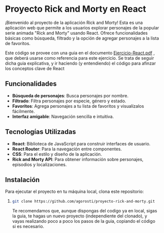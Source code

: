 # Proyecto Rick and Morty en React

¡Bienvenido al proyecto de la aplicación Rick and Morty! Esta es una aplicación web que permite a los usuarios explorar personajes de la popular serie animada "Rick and Morty" usando React. Ofrece funcionalidades básicas como búsqueda, filtrado y la opción de agregar personajes a la lista de favoritos.

Este código se provee con una guia en el documento  [Ejercicio-React.pdf](Ejercicio-React.pdf "Guia de Realización del Ejercicion") , que deberá usarse como referencia para este ejercicio.   Se trata de seguir dicha guia explicativa, y ir haciendo (y entendiendo) el código para afinzar los conceptos clave de React

## Funcionalidades

- **Búsqueda de personajes**: Busca personajes por nombre.
- **Filtrado**: Filtra personajes por especie, género y estado.
- **Favoritos**: Agrega personajes a tu lista de favoritos y visualízalos fácilmente.
- **Interfaz amigable**: Navegación sencilla e intuitiva.

## Tecnologías Utilizadas

- **React**: Biblioteca de JavaScript para construir interfaces de usuario.
- **React Router**: Para la navegación entre componentes.
- **CSS**: Para el estilo y diseño de la aplicación.
- **Rick and Morty API**: Para obtener información sobre personajes, episodios y localizaciones.

## Instalación

Para ejecutar el proyecto en tu máquina local, clona este repositorio:

1. ```bash
   git clone https://github.com/agorosti/proyecto-rick-and-morty.git
   ```

   Te recomendamos que, aunque dispongas del codigo ya en local,  sigas la guia,  te hagas un nuevo proyecto (independiente del clonado), y vayas realizando poco a poco los pasos de la guia, copiando el código si es necesario.
